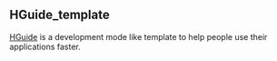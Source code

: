 ## HGuide_template
[HGuide](https://github.com/snrndi121/HGuide_template/wiki) is a development mode like template to help people use their applications faster.
